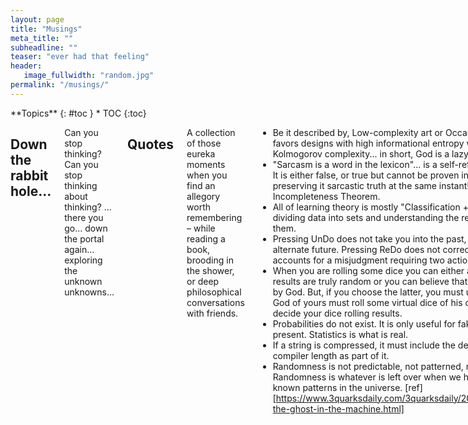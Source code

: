 ```yaml
---
layout: page
title: "Musings"
meta_title: ""
subheadline: ""
teaser: "ever had that feeling"
header:
   image_fullwidth: "random.jpg"
permalink: "/musings/"
---
```


<div class="row">
<div class="medium-8 medium-push-0 columns" markdown="1">
<div class="panel radius" markdown="1">
**Topics**
{: #toc }
*  TOC
{:toc}
</div>
</div><!-- /.medium-4.columns -->



<div class="medium-12 medium-pull-0 columns" markdown="1">

## Down the rabbit hole...
Can you stop thinking? Can you stop thinking about thinking? ... there you go... down the portal again... exploring the unknown unknowns...

## Quotes

A collection of those eureka moments when you find an allegory worth remembering – while reading a book, brooding in the shower, or deep philosophical conversations with friends.
* Be it described by, Low-complexity art or Occam's razor; Nature favors designs with high informational entropy with low Kolmogorov complexity... in short, God is a lazy programmer!
* "Sarcasm is a word in the lexicon"... is a self-referential statement. It is either false, or true but cannot be proven in the premise while preserving it sarcastic truth at the same instant! Godel's Incompleteness Theorem.
* All of learning theory is mostly "Classification + Correlation"... dividing data into sets and understanding the relations between them.
* Pressing UnDo does not take you into the past, it takes you to an alternate future. Pressing ReDo does not correct your mistake, it accounts for a misjudgment requiring two actions.
* When you are rolling some dice you can either accept that the results are truly random or you can believe that they are decided by God. But, if you choose the latter, you must understand that this God of yours must roll some virtual dice of his own in order to decide your dice rolling results.
* Probabilities do not exist. It is only useful for faking the future as present. Statistics is what is real. 
* If a string is compressed, it must include the decompressor compiler length as part of it.
* Randomness is not predictable, not patterned, not biased. Randomness is whatever is left over when we have listed all the known patterns in the universe. [ref][https://www.3quarksdaily.com/3quarksdaily/2014/10/randomness-the-ghost-in-the-machine.html]

## My 'dharma'

I really like the Socrates way of a conversation or debate. So let me present what I believe in via these dialogues

### God and Mayonnaise

T: What are your views about god?

A: I don't think god is necessary. Yes, organised religion was necessary to guide people to morality. But in the current era of 
science; god is an added burden, a deviation from Occam's razor.

T: I would argue that god is Occam's razor. Believing in an omnipotent god resolves all problems. But, let's keep that aside for a 
while and assume that god is not necessary. But so is mayonnaise. But mayonnaise exists. There are so many things that you do not 
believe is necessary, or do not even know that it exist - but in reality, they do exist. How does that change the reality of its 
existance.

A: Yes, I do not know what mayonnaise brands americans use; that does not refute its existance. But, it is possible to totally live 
without mayonnaise. Removing mayonnaise from the equation of human civilization will not threaten the existence of the universe.

T: Some mayo based dishes would fail to exist then. But the non-existance of mayo to you does not mean it doesn't exist.

A: Yes. So mayo is known by more people, validating its existance. That is what give mayo its existance.

T: Atleast 1 person in the World believes that god exist. Does that mean there is god.

A: No. A mojority believing in something, or an individual believing in something does not make it real. The difference between 
mayo is it can be sensed, experimented and physically tangibly manipulated by other human beings in the same way.

T: So is it with god. Theists agree how they experience god.

A: But so are dreams. That brings us to the dream agruement. Both mayo and god generates electrical signals in the neurons. Both 
dream and reality does. Why is one more real and another is fiction. Dreams are real in my arguement. Dreams are fragments of real 
thought caused by neural impulsed. They are as real as thinking of the notion of a god. Both creates realisitic signals. But just 
as we agree on dreams being just thoughts and not occuring in the physical world, so are divine miracles.

T: How do you distinguish that the mayo taste is physical while the dream of mayo is not?

A: Sensor fusion? In dreams, the starting sensor data is missing. We dont remeber the exact sight, smell or taste; we directly 
experience the mayo. In the reality, the low level sensor data is also accessable. It's not always black or white - under the 
effect of alcohol sometimes feels like dreamy, because we start to lose reception of the sensor data.

T: So is the feelings like loneliness, boredom, fear, also fake

A: No they are not. They are supported by idle sensor organs, or physical activities, etc.

T: So is god. God is one level meta. Existance of abstract feelings like fear, awe, happiness gives rise to god.

A: I don't mind accepting god as a meta-emotion. But as long as it stays in the category of emotion. Its meta property does not 
allow it to travel to the real World. It can however influence our emotion, just like emotions affect our actions. E.g. holy wars.

T: Holy wars are organised religion. We are talking about a personal god.

A: Then, as long as we do not believe praying will have a tangible effect.

T: Praying does help us attain peace.

A: I am ok as long as it just affects our emotions; and the emotions indirectly affect our actions. Praying to God does not heal. 
It gives us the mental courage to cope with the pain.

T: Why is that not necessary according to you?

A: Because, I can invoke the same courage without believing in the existance of a god. I do not need to equate god as a 
meta-emotion. God CAN be a meta-emotion; a subset of meta-emotions just like sense altering drugs; but it is not the only way. I am 
ok people deriving strength by believing in God. But I am not ok if they say that the Voyager is still continuing in space due to 
god's grace.

T: Well, there has been multiple possibilities when the space craft could have failed. Say it surviving means True (T). Thus it's 
current state is TTTT....n times.... Now, that is a 1 in $2^n$ chance, which is rare. A single False would make it fail.

A: It brings us to the argument of noogenesis. Why are there no aliens; intelligent by design; creationism. Yes, having existence 
from spontaneous quantum fluctions is an extremenly rare event. But, it is not so rare when put in the perspective of the time 
scale of the universe. Rather it is the contrary; by Fermi's paradox.

T: So either way, i.e. either only it is us who is created. Why does that not make you feel special? In the infinite complexity of 
the universe, is imagining an intelligence God like entity capable of creating us so difficult.

A: Aliens creating us and placing us precisely on Earth, listening silently to our prayers and beings vastly more powerful and 
potent is far easy to imagine logically to me - like Daniken's arguments. But something predating or encompassing the Universe is 
not.

T: What? If you can have the entropy required for intelligence, the same entropy would have existed in the early universe. The 
entire universe is atleast as intelligence as all intelligence of Earth put together.

A: Well, that still leaves the possibility that all the intelligence of the early universe got concentrated on Earth. But there is 
a catch. Intelligence is emergent. Earth did not have intelligent lifeforms in its initial days.

T: Was it embedded somewhere in the chaos?

A: Unlikely. QM allows spontaneous existence of things. There were no uranium or NaCl (needed for neural signals in thought) in the 
early universe. Deterministic intelligent designs getting conserved over nuclear fission is unlikely.

T: So what is intelligence. Because animals dont believe in gods! Looks like god is the result of complex thought.

A: Agree. Meta-emotion. The notion to understand the physical world gives rise to calculus or gods. It is like the renormalization 
factor to things we cannot explain so that everything sums up.

T: But that again brings us to what is real. Calculus is real. God is not according to you. How do you make the distinction. Both 
calculus and god solves problems humanity faces. Both are agreed upon by multiple factions.

A: Calculus is not real. It is a tool to make our lives easy; an approximation that helps us to calculate impossible things. Just 
like god.

T: Why shouldnt both be allowed to exist?

A: No problem in god existing. I am just suggesting an alternate method of solving the problem. In which one doesn't believe in a 
deus ex.

T: So does god exist?

A: I submit, the problem of god existing is not provable; just like the existance of infinity. No one has seen or experience infinity. It is not necessary, at the same time; knowing its capability and limitation is. Since it is not provable, discussing its real existance is beyond my scope.

### Teleological argument and the Problem of Evil

(TBD)

### Sanatan dharma and Carvaka epistemology

Nasadiya Sukta is the 129th hymn of the 10th mandala of the Rigveda (10:129). It is concerned with cosmology and the origin of the universe. Verse 6-7 reads as follow....
```
But, after all, who knows, and who can say
Whence it all came, and how creation happened?
the gods themselves are later than creation,
so who knows truly whence it has arisen?

Whence all creation had its origin,
the creator, whether he fashioned it or whether he did not,
the creator, who surveys it all from highest heaven,
he knows — or maybe even he does not know.
```

Here let me first review Shashi Tharoor's book, Why I am a Hindu? and later I will elucidate while I am allowed to be an agnostic atheist staying within the boundaries of sanatan dharma (a.k.a. Hinduism).


## Fascinating Fiction
* Swastika - The Gateway To Time Travel
* Om - The Principal Syllable
* Area 51 - The Mystery Military Base
* Mathemagical Blackholes and Phi - The Elegance
* Biorhythm - How It Works
* God's Arrival - Kingdom of Heaven
* Aliens and Gods - Story of Niburu
* Magnetic Anti-gravity - Levitation
* Yang-Yin - Balance In Nature
* Ankh, Djed, Was - Egyptian Symbolism
* Panchbhutas - The Five Elements
* 11:11 Phenomenon - Guardian Angels
* Carbon - The Compounds of Life
* The 3 Secrets - Wonders of the World
* Predicting the future - Nostradamus to Paul The Octopus
* Mind waves - An unexplored force
* Deja Vu - Souls and Time revisited
* Puspakh Ratha and UFOs - A flying timeline 
* Fractals - From Here To Infinity
* Bionics and Hormones - Immortality In Our Grasp
* Augmented Reality - Alice In Wonderland
* The Tsangpo Gorge - The Hidden Cavern
* Göbekli Tepe - The History Of Man
* Mount Meru and Senai - Knocking On Heaven's Door
* Ark of Covenant - King Solomon's Mines
* Rama Setu - Mythology And History Mingles
* The Knights Templar - Preserving Bloodline
* Nicholas Roerich -  The Chintamani Stone's Power
* Dwarka - The Lost City
* Lucid Dreaming - Controlling The Demon
* DNA Memory - The Next Big Leap
* Space Elevators - Rail-guns For Low-cost Satellite Launch
* Aerogel and Carbon Nanotubes - Replacing Steel And Plastic

... so this is the place where I collect my ideas for future blog posts
